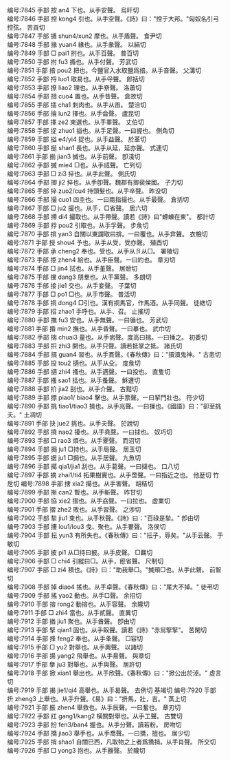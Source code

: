 <!-- { "loadSidebar": true } -->
编号:7845   手部   按   an4   下也。从手安聲。   烏旰切  
编号:7846   手部   控   kong4   引也。从手空聲。《詩》曰："控于大邦。"匈奴名引弓控弦。   苦貢切  
编号:7847   手部   揗   shun4/xun2   摩也。从手盾聲。   食尹切  
编号:7848   手部   掾   yuan4   緣也。从手彖聲。   以絹切  
编号:7849   手部   □   pai1   拊也。从手百聲。   普百切  
编号:7850   手部   拊   fu3   揗也。从手付聲。   芳武切  
编号:7851   手部   掊   pou2   把也。今鹽官入水取鹽爲掊。从手咅聲。   父溝切  
编号:7852   手部   捋   luo1   取易也。从手寽聲。   郎括切  
编号:7853   手部   撩   liao2   理也。从手尞聲。   洛蕭切  
编号:7854   手部   措   cuo4   置也。从手昔聲。   倉故切  
编号:7855   手部   插   cha1   刺肉也。从手从臿。   楚洽切  
编号:7856   手部   掄   lun2   擇也。从手侖聲。   盧昆切  
编号:7857   手部   擇   ze2   柬選也。从手睪聲。   丈伯切  
编号:7858   手部   捉   zhuo1   搤也。从手足聲。一曰握也。   側角切  
编号:7859   手部   搤   e4/yi4   捉也。从手益聲。   於革切  
编号:7860   手部   挻   shan1   長也。从手从延，延亦聲。   式連切  
编号:7861   手部   揃   jian3   搣也。从手前聲。   卽淺切  
编号:7862   手部   搣   mie4   □也。从手烕聲。   亡列切  
编号:7863   手部   □   zi3   捽也。从手此聲。   側氏切  
编号:7864   手部   揤   ji2   捽也。从手卽聲。魏郡有揤裴侯國。   子力切  
编号:7865   手部   捽   zuo2/cu4   持頭髮也。从手卒聲。   昨没切  
编号:7866   手部   撮   cuo1   四圭也。一曰兩指撮也。从手最聲。   倉括切  
编号:7867   手部   □   ju2   撮也。从手，□省聲。   居六切  
编号:7868   手部   摕   di4   撮取也。从手帶聲。讀若《詩》曰"螮蝀在東"。   都計切  
编号:7869   手部   捊   pou2   引取也。从手孚聲。   步矦切  
编号:7870   手部   揜   yan3   自關以東謂取曰揜。一曰覆也。从手弇聲。   衣檢切  
编号:7871   手部   授   shou4   予也。从手从受，受亦聲。   殖酉切  
编号:7872   手部   承   cheng2   奉也。受也。从手从卪从□。   署陵切  
编号:7873   手部   挋   zhen4   給也。从手臣聲。一曰約也。   章刃切  
编号:7874   手部   □   jin4   拭也。从手堇聲。   居焮切  
编号:7875   手部   攩   dang3   朋羣也。从手黨聲。   多朗切  
编号:7876   手部   接   jie1   交也。从手妾聲。   子葉切  
编号:7877   手部   □   po1   □也。从手巿聲。   普活切  
编号:7878   手部   挏   dong4   □引也。漢有挏馬官，作馬酒。从手同聲。   徒緫切  
编号:7879   手部   招   zhao1   手呼也。从手、召。   止搖切  
编号:7880   手部   撫   fu3   安也。从手無聲。一曰循也。   芳武切  
编号:7881   手部   捪   min2   撫也。从手昏聲。一曰摹也。   武巾切  
编号:7882   手部   揣   chuai3   量也。从手耑聲。度高曰揣。一曰捶之。   初委切  
编号:7883   手部   抧   zhi3   開也。从手只聲。讀若抵掌之抵。   諸氏切  
编号:7884   手部   摜   guan4   習也。从手貫聲。《春秋傳》曰："摜瀆鬼神。"   古患切  
编号:7885   手部   投   tou2   擿也。从手从殳。   度矦切  
编号:7886   手部   擿   zhi4   搔也。从手適聲。一曰投也。   直隻切  
编号:7887   手部   搔   sao1   括也。从手蚤聲。   穌遭切  
编号:7888   手部   扴   jia2   刮也。从手介聲。   古黠切  
编号:7889   手部   摽   piao1/ biao4   擊也。从手票聲。一曰挈門壯也。   符少切  
编号:7890   手部   挑   tiao1/tiao3   撓也。从手兆聲。一曰摷也。《國語》曰："卻至挑夭。"   土凋切  
编号:7891   手部   抉   jue2   挑也。从手夬聲。   於說切  
编号:7892   手部   撓   nao2   擾也。从手堯聲。一曰捄也。   奴巧切  
编号:7893   手部   □   rao3   煩也。从手夒聲。   而沼切  
编号:7894   手部   挶   ju1   □持也。从手局聲。   居玉切  
编号:7895   手部   据   ju1   □挶也。从手居聲。   九魚切  
编号:7896   手部   擖   qia1/jia1   刮也。从手葛聲。一曰撻也。   口八切  
编号:7897   手部   摘   zhai1/ti4   拓果樹實也。从手啻聲。一曰指近之也。   他歴切  竹戹切
编号:7898   手部   搳   xia2   擖也。从手害聲。   胡秸切  
编号:7899   手部   摲   can2   暫也。从手斬聲。   昨甘切  
编号:7900   手部   拹   xie2   摺也。从手劦聲。一曰拉也。   虚業切  
编号:7901   手部   摺   zhe2   敗也。从手習聲。   之涉切  
编号:7902   手部   揫   jiu1   束也。从手秋聲。《詩》曰："百祿是揫。"   卽由切  
编号:7903   手部   摟   lou1/lou3   曳、聚也。从手婁聲。   洛侯切  
编号:7904   手部   抎   yun3   有所失也。《春秋傳》曰："抎子，辱矣。"从手云聲。   于敏切  
编号:7905   手部   披   pi1   从□持曰披。从手皮聲。   □羈切  
编号:7906   手部   □   chi4   引縱曰□。从手，瘛省聲。   尺制切  
编号:7907   手部   □   zi4   積也。《詩》曰："助我舉□。"搣頰□也。从手此聲。   前智切  
编号:7908   手部   掉   diao4   搖也。从手卓聲。《春秋傳》曰："尾大不掉。"   徒弔切  
编号:7909   手部   搖   yao2   動也。从手□聲。   余招切  
编号:7910   手部   搈   rong2   動搈也。从手容聲。   余隴切  
编号:7911   手部   □   zhi4   當也。从手貳聲。   直異切  
编号:7912   手部   揂   jiu1   聚也。从手酋聲。   卽由切  
编号:7913   手部   掔   qian1   固也。从手臤聲。讀若《詩》"赤舃掔掔"。   苦閑切  
编号:7914   手部   捀   feng2   奉也。从手夆聲。   □容切  
编号:7915   手部   □   yu2   對舉也。从手輿聲。   以諸切  
编号:7916   手部   揚   yang2   飛舉也。从手昜聲。   與章切  
编号:7917   手部   擧   ju3   對舉也。从手與聲。   居許切  
编号:7918   手部   掀   xian1   舉出也。从手欣聲。《春秋傳》曰："掀公出於淖。"   虚言切  
编号:7919   手部   揭   jie1/qi4   高舉也。从手曷聲。   去例切  基竭切
编号:7920   手部   抍   zheng3   上舉也。从手升聲。《易》曰："抍馬，壯，吉。"   蒸上切  
编号:7921   手部   振   zhen4   舉救也。从手辰聲。一曰奮也。   章刃切  
编号:7922   手部   扛   gang1/kang2   橫關對舉也。从手工聲。   古雙切  
编号:7923   手部   扮   fen3/ban4   握也。从手分聲。讀若粉。   房吻切  
编号:7924   手部   撟   jiao3   舉手也。从手喬聲。一曰撟，擅也。   居少切  
编号:7925   手部   捎   shao1   自關巳西，凡取物之上者爲撟捎。从手肖聲。   所交切  
编号:7926   手部   □   yong3   抱也。从手雝聲。   於隴切  
